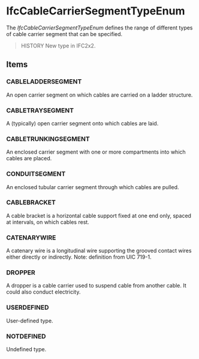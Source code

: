 # IfcCableCarrierSegmentTypeEnum

The _IfcCableCarrierSegmentTypeEnum_ defines the range of different types of cable carrier segment that can be specified.
<!-- end of short definition -->


> HISTORY New type in IFC2x2.

## Items

### CABLELADDERSEGMENT
An open carrier segment on which cables are carried on a ladder structure.

### CABLETRAYSEGMENT
A (typically) open carrier segment onto which cables are laid.

### CABLETRUNKINGSEGMENT
An enclosed carrier segment with one or more compartments into which cables are placed.

### CONDUITSEGMENT
An enclosed tubular carrier segment through which cables are pulled.

### CABLEBRACKET
A cable bracket is a horizontal cable support fixed at one end only, spaced at intervals, on which cables rest.

### CATENARYWIRE
A catenary wire is a longitudinal wire supporting the grooved contact wires either directly or indirectly.
Note: definition from UIC 719-1.

### DROPPER
A dropper is a cable carrier used to suspend cable from another cable. It could also conduct electricity.

### USERDEFINED
User-defined type.

### NOTDEFINED
Undefined type.
